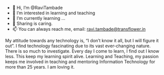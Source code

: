 - 👋 Hi, I’m @RaviTambade
- 👀 I’m interested in learning and teaching
- 🌱 I’m currently learning ...
- 💞️ Sharing is caring.
- 📫 You can always reach me, email: ravi.tambade@transflower.in

My attitude towards any technology is, “I don’t know it all, but I will figure it out”. I find technology fascinating due to its vast ever-changing nature. 
There is so much to investigate. Every day I come to learn, I find out I know less. This keep my learning spirit alive.
Learning and Teaching, my passion keeps me involved in teaching and mentoring Information Technology for more than 25 years. I am loving it.
